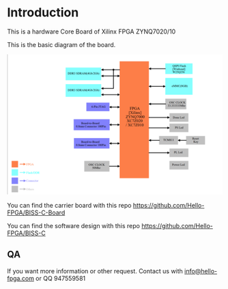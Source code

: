 # Introduction

This is a hardware Core Board of  Xilinx FPGA ZYNQ7020/10

This is the basic diagram of the board.

![image-20231107215057312](ReadMe.assets/image-20231107215057312.png)



You can find the carrier board with this repo https://github.com/Hello-FPGA/BISS-C-Board

You can find the software design with this repo https://github.com/Hello-FPGA/BISS-C



## QA

If you want more information or other request. Contact us with info@hello-fpga.com or QQ 947559581

